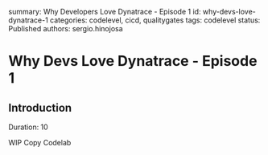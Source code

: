 summary: Why Developers Love Dynatrace - Episode 1
id: why-devs-love-dynatrace-1
categories: codelevel, cicd, qualitygates
tags: codelevel
status: Published
authors: sergio.hinojosa

# Why Devs Love Dynatrace - Episode 1


## Introduction 
Duration: 10

WIP
Copy Codelab
